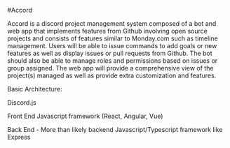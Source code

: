 #Accord

Accord is a discord project management system composed of a bot and web app that implements features from Github involving open source projects and consists of features similar to Monday.com such as timeline management. Users will be able to issue commands to add goals or new features as well as display issues or pull requests from Github. The bot should also be able to manage roles and permissions based on issues or group assigned. The web app will provide a comprehensive view of the project(s) managed as well as provide extra customization and features.

Basic Architecture:
	
Discord.js
	
Front End Javascript framework (React, Angular, Vue)
	
Back End - More than likely backend Javascript/Typescript framework like Express
